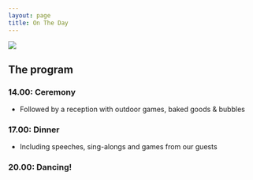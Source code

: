 ```yaml
---
layout: page
title: On The Day
---
```


<a href="https://lh3.googleusercontent.com/oimTeFVpuq_KMUuZMds4qbp6NEIGhqK3bcv9IPKSCj6AL2FJR8YtAamuwJSIkB2WtqyYRFr8gwKPoNDYkqGWMOVDQwMpQzC0gF4FRwTuxTLGYy5_k7Mvud2maqBP-U5Z2zelcFaR-Q=w2400?source=screenshot.guru"> <img src="https://lh3.googleusercontent.com/oimTeFVpuq_KMUuZMds4qbp6NEIGhqK3bcv9IPKSCj6AL2FJR8YtAamuwJSIkB2WtqyYRFr8gwKPoNDYkqGWMOVDQwMpQzC0gF4FRwTuxTLGYy5_k7Mvud2maqBP-U5Z2zelcFaR-Q=w600-h315-p-k" /> </a>

## The program

### 14.00:  Ceremony
- Followed by a reception with outdoor games, baked goods & bubbles
### 17.00:  Dinner
- Including speeches, sing-alongs and games from our guests
### 20.00:  Dancing!
